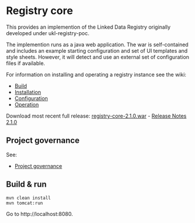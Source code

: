 # Registry core

This provides an implemention of the Linked Data Registry originally developed under ukl-registry-poc.

The implemention runs as a java web application. The war is self-contained and includes an example starting configuration and set of UI templates and style sheets. However, it will detect and use an external set of configuration files if available.

For information on installing and operating a registry instance see the wiki:
   * [Build](https://github.com/UKGovLD/registry-core/wiki/Build)
   * [Installation](https://github.com/UKGovLD/registry-core/wiki/Installation)
   * [Configuration](https://github.com/UKGovLD/registry-core/wiki/Configuration)
   * [Operation](https://github.com/UKGovLD/registry-core/wiki/Operation)
 
Download most recent full release: [registry-core-2.1.0.war](https://s3-eu-west-1.amazonaws.com/ukgovld/release/com/github/ukgovld/registry-core/2.1.0/registry-core-2.1.0.war) - 
[Release Notes 2.1.0](https://github.com/UKGovLD/registry-core/wiki/Release-2.1.0)

## Project governance

See:
   * [Project governance](https://github.com/der/ukl-registry-poc/wiki/Project-Governance)


## Build & run

```
mvn clean install
mvn tomcat:run
```
Go to http://localhost:8080.